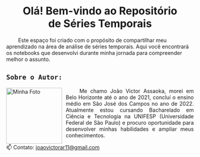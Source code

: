 <h1  align="center"> Olá! Bem-vindo ao Repositório <br>de Séries Temporais </h1>
&emsp;&emsp; Este espaço foi criado com o propósito de compartilhar meu aprendizado na área de análise de séries temporais. Aqui você encontrará os notebooks que desenvolvi durante minha jornada para compreender melhor o assunto.

## `Sobre o Autor:`
<img src="https://avatars.githubusercontent.com/u/130188340?s=200&u=83c9d36fc760730d693236248c76d9464e4b92fc&v=4" alt="Minha Foto" align="left" width="150em" height="150em" style="margin-right: 10px">

<p align="justify">&emsp;&emsp; Me chamo João Victor Assaoka, morei em Belo Horizonte até o ano de 2021, concluí o ensino médio em São José dos Campos no ano de 2022. Atualmente estou cursando Bacharelado em Ciência e Tecnologia na UNIFESP (Universidade Federal de São Paulo) e procuro oportunidade para desenvolver minhas habilidades e ampliar meus conhecimentos.

📫 Contato: joaovictorar11@gmail.com
</p>
